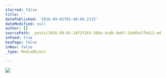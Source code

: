 ```yaml
---
starred: false
title: ''
datePublished: '2016-09-01T01:48:09.213Z'
dateModified: null
author: []
sourcePath: _posts/2016-09-01-28f2f263-308a-4cdb-9a6f-1da95e7fb413.md
inFeed: true
hasPage: false
inNav: false
_type: MediaObject

---
```

![](https://the-grid-user-content.s3-us-west-2.amazonaws.com/445c9720-c6b3-477c-8f7d-e1d309da91bd.jpg)